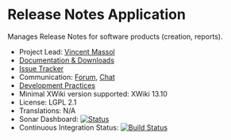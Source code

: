 # Release Notes Application

Manages Release Notes for software products (creation, reports).

* Project Lead: [Vincent Massol](https://www.xwiki.org/xwiki/bin/view/XWiki/VincentMassol)
* [Documentation & Downloads](https://extensions.xwiki.org/xwiki/bin/view/Extension/Release+Notes+Application/)
* [Issue Tracker](https://jira.xwiki.org/browse/RN)
* Communication: [Forum](https://dev.xwiki.org/xwiki/bin/view/Community/Discuss), [Chat](https://dev.xwiki.org/xwiki/bin/view/Community/Chat)
* [Development Practices](https://dev.xwiki.org)
* Minimal XWiki version supported: XWiki 13.10
* License: LGPL 2.1
* Translations: N/A
* Sonar Dashboard: [![Status](https://sonarcloud.io/api/project_badges/measure?project=org.xwiki.contrib.latex:latex&metric=alert_status)](https://sonarcloud.io/dashboard?id=org.xwiki.contrib.releasenotes:application-releasenotes)
* Continuous Integration Status: [![Build Status](https://ci.xwiki.org/job/XWiki%20Contrib/job/application-releasenotes/job/master/badge/icon)](https://ci.xwiki.org/job/XWiki%20Contrib/job/application-releasenotes/job/master/)

